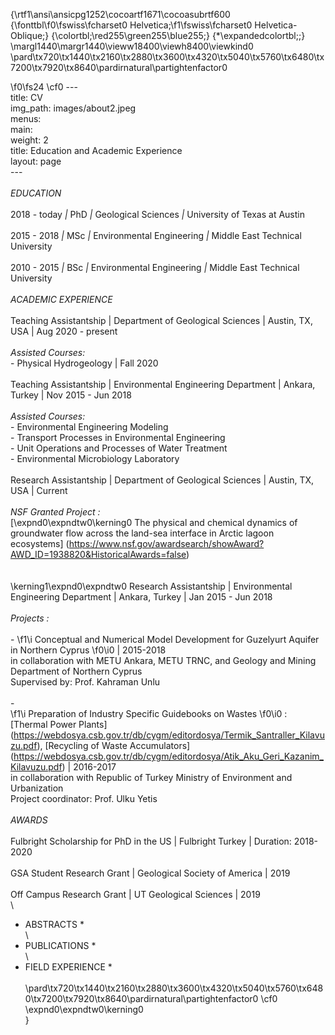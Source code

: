 {\rtf1\ansi\ansicpg1252\cocoartf1671\cocoasubrtf600
{\fonttbl\f0\fswiss\fcharset0 Helvetica;\f1\fswiss\fcharset0 Helvetica-Oblique;}
{\colortbl;\red255\green255\blue255;}
{\*\expandedcolortbl;;}
\margl1440\margr1440\vieww18400\viewh8400\viewkind0
\pard\tx720\tx1440\tx2160\tx2880\tx3600\tx4320\tx5040\tx5760\tx6480\tx7200\tx7920\tx8640\pardirnatural\partightenfactor0

\f0\fs24 \cf0 ---\
title: CV\
img_path: images/about2.jpeg\
menus:\
  main:\
    weight: 2\
    title: Education and Academic Experience\
layout: page\
---\
\
*EDUCATION*\
\
2018 - today *|* PhD *|* Geological Sciences *|* University of Texas at Austin\
\
2015 - 2018  *|* MSc *|* Environmental Engineering *|* Middle East Technical University\
\
2010 - 2015 *|* BSc *|* Environmental Engineering *|* Middle East Technical University\
\
*ACADEMIC EXPERIENCE*\
\
Teaching Assistantship | Department of Geological Sciences | Austin, TX, USA | Aug 2020 - present\
\
	*Assisted Courses:*\
	  - Physical Hydrogeology | Fall 2020\
\
Teaching Assistantship | Environmental Engineering Department | Ankara, Turkey | Nov 2015 - Jun 2018\
\
	*Assisted Courses:*\
	  - Environmental Engineering Modeling\
	  - Transport Processes in Environmental Engineering\
	  - Unit Operations and Processes of Water Treatment\
	  - Environmental Microbiology Laboratory\
\
Research Assistantship | Department of Geological Sciences | Austin, TX, USA | Current\
\
	*NSF Granted Project :*\
	[\expnd0\expndtw0\kerning0
The physical and chemical dynamics of groundwater flow across the land-sea interface in 	Arctic lagoon ecosystems]  (https://www.nsf.gov/awardsearch/showAward?AWD_ID=1938820&HistoricalAwards=false)\
\
\
\kerning1\expnd0\expndtw0 Research Assistantship | Environmental Engineering Department | Ankara, Turkey | Jan 2015 - Jun 2018\
\
	*Projects :*\
	\
	- 
\f1\i Conceptual and Numerical Model Development for Guzelyurt Aquifer in Northern Cyprus
\f0\i0  | 2015-2018\
	in collaboration with METU Ankara, METU TRNC, and Geology and Mining Department of Northern Cyprus\
	Supervised by: Prof. Kahraman Unlu\
\
	-  
\f1\i Preparation of Industry Specific Guidebooks on Wastes
\f0\i0 : [Thermal Power Plants] (https://webdosya.csb.gov.tr/db/cygm/editordosya/Termik_Santraller_Kilavuzu.pdf), [Recycling of Waste Accumulators] (https://webdosya.csb.gov.tr/db/cygm/editordosya/Atik_Aku_Geri_Kazanim_Kilavuzu.pdf) | 2016-2017\
	in collaboration with Republic of Turkey Ministry of Environment and Urbanization\
	Project coordinator: Prof. Ulku Yetis\
\
*AWARDS*\
\
Fulbright Scholarship for PhD in the US | Fulbright Turkey | Duration: 2018-2020 \
\
GSA Student Research Grant | Geological Society of America | 2019\
\
Off Campus Research Grant | UT Geological Sciences | 2019\
\
* ABSTRACTS *\
\
* PUBLICATIONS *\
\
* FIELD EXPERIENCE *\
\
\pard\tx720\tx1440\tx2160\tx2880\tx3600\tx4320\tx5040\tx5760\tx6480\tx7200\tx7920\tx8640\pardirnatural\partightenfactor0
\cf0 \expnd0\expndtw0\kerning0
\
}
